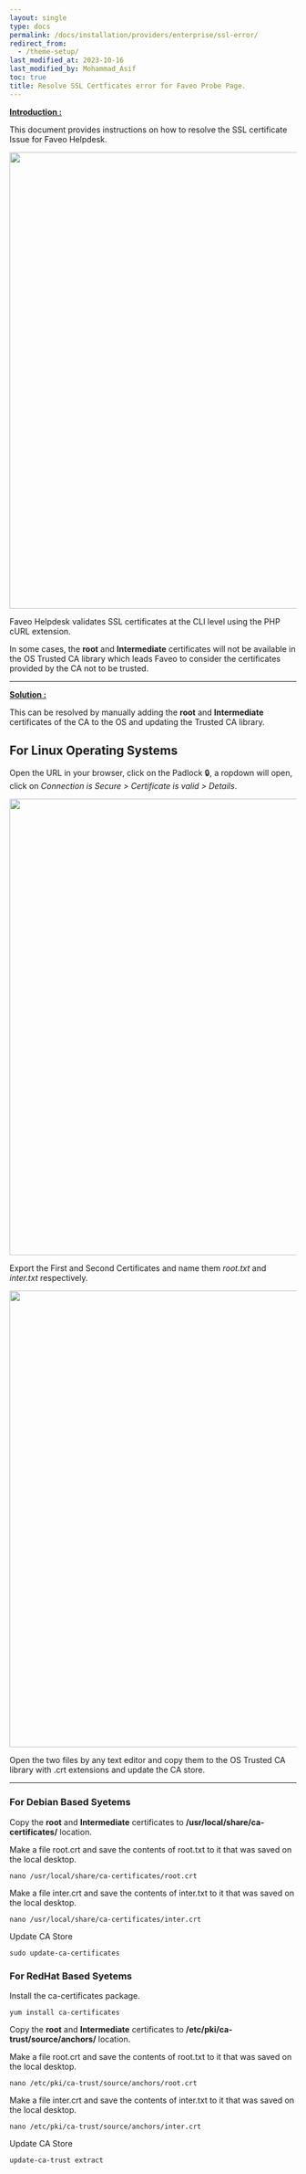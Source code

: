```yaml
---
layout: single
type: docs
permalink: /docs/installation/providers/enterprise/ssl-error/
redirect_from:
  - /theme-setup/
last_modified_at: 2023-10-16
last_modified_by: Mohammad_Asif
toc: true
title: Resolve SSL Certficates error for Faveo Probe Page.
---
```


[<strong>Introduction :</strong>](#introduction:)

This document provides instructions on how to resolve the SSL certificate Issue for Faveo Helpdesk.

<img src="https://raw.githubusercontent.com/ladybirdweb/faveo-server-images/master/_docs/installation/providers/enterprise/ssl-error/faveo-probe.png" alt="" style=" width:800px">


Faveo Helpdesk validates SSL certificates at the CLI level using the PHP cURL extension. 

In some cases, the **root** and **Intermediate** certificates will not be available in the OS  Trusted CA library which leads Faveo to consider the certificates provided by the CA not to be trusted. 

---

[<strong>Solution :</strong>](#solution:)

This can be resolved by manually adding the **root** and **Intermediate** certificates of the CA to the OS and updating the Trusted CA library.

## For Linux Operating Systems
Open the URL in your browser, click on the Padlock 🔒, a ropdown will open, click on *Connection is Secure > Certificate is valid > Details*.

<img src="https://raw.githubusercontent.com/ladybirdweb/faveo-server-images/master/_docs/installation/providers/enterprise/ssl-error/ssl-error1.gif" alt="" style=" width:800px">

Export the First and Second Certificates and name them *root.txt* and *inter.txt* respectively.

<img src="https://raw.githubusercontent.com/ladybirdweb/faveo-server-images/master/_docs/installation/providers/enterprise/ssl-error/ssll-error2.gif" alt="" style=" width:800px">

Open the two files by any text editor and copy them to the OS Trusted CA library with .crt extensions and update the CA store. 

---

### For Debian Based Syetems
Copy the **root** and **Intermediate** certificates to **/usr/local/share/ca-certificates/** location.

Make a file root.crt and save the contents of root.txt to it that was saved on the local desktop.

```
nano /usr/local/share/ca-certificates/root.crt
```

Make a file inter.crt and save the contents of inter.txt to it that was saved on the local desktop.

```
nano /usr/local/share/ca-certificates/inter.crt
```

Update CA Store
```
sudo update-ca-certificates
```

### For RedHat Based Syetems
Install the ca-certificates package.

```
yum install ca-certificates
```

Copy the **root** and **Intermediate** certificates to **/etc/pki/ca-trust/source/anchors/** location.

Make a file root.crt and save the contents of root.txt to it that was saved on the local desktop.

```
nano /etc/pki/ca-trust/source/anchors/root.crt
```

Make a file inter.crt and save the contents of inter.txt to it that was saved on the local desktop.

```
nano /etc/pki/ca-trust/source/anchors/inter.crt
```

Update CA Store
```
update-ca-trust extract
```